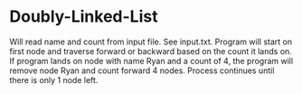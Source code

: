 # Doubly-Linked-List

Will read name and count from input file. See input.txt. Program will start on first node
and traverse forward or backward based on the count it lands on. If program lands on node
with name Ryan and a count of 4, the program will remove node Ryan and count forward 4 nodes.
Process continues until there is only 1 node left.
